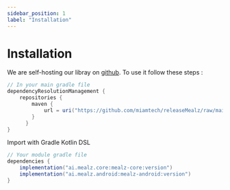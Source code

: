 ```yaml
---
sidebar_position: 1
label: "Installation"
---
```


# Installation

We are self-hosting our libray on <a target="\_blank" href='https://github.com/miamtech/releaseMealz'> github</a>.
To use it follow these steps : 


``` gradle
// In your main gradle file 
dependencyResolutionManagement {
    repositories {
        maven {
            url = uri("https://github.com/miamtech/releaseMealz/raw/main")
        }
      }
}
```

Import with Gradle Kotlin DSL

``` gradle
// Your module gradle file
dependencies {
    implementation("ai.mealz.core:mealz-core:version")
    implementation("ai.mealz.android:mealz-android:version")
}
```


